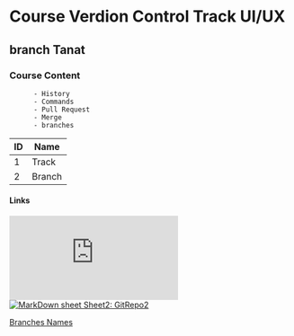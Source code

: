 <!-- # YourProjectName

[![License: MIT](https://img.shields.io/badge/License-MIT-blue.svg)](LICENSE)
[![npm version](https://img.shields.io/npm/v/react.svg)](https://www.npmjs.com/package/react)
![Build](https://img.shields.io/github/actions/workflow/status/facebook/react/build.yml?branch=main)
![TypeScript](https://img.shields.io/badge/TypeScript-passing-brightgreen)
![PRs Welcome](https://img.shields.io/badge/PRs-welcome-brightgreen)

---

YourProjectName is a **JavaScript library for building user interfaces**.

## ✨ Features

- **Declarative:** Makes it simple to build interactive UIs.  
  Design views for each state, and automatically update when data changes.

- **Component-Based:** Build encapsulated components that manage their own state,  
  and compose them to make complex UIs.

- **Learn Once, Write Anywhere:** Works across web and native with tools like [React Native](https://reactnative.dev).

---

## 🚀 Installation

React has been designed for gradual adoption from the start —  
you can use as little or as much as you need.

```bash
# with npm
npm install yourprojectname

# or with yarn
yarn add yourprojectname
``` -->


# Course Verdion Control Track UI/UX
## branch Tanat
### Course Content
          - History
          - Commands
          - Pull Request
          - Merge
          - branches
      
 | ID     | Name |
 | ----------- | ----------- |
 | 1          |Track     |
 | 2   | Branch      |

#### Links

[![MarkDown sheet Sheet: GitRepo](https://github.com/mattcone/markdown-guide/blob/master/cheat-sheet.md)](Markdown)
[![MarkDown sheet Sheet2: GitRepo2](https://www.markdownguide.org/extended-syntax/#tables)](Markdown)

[Branches Names](https://medium.com/%40abhay.pixolo/naming-conventions-for-git-branches-a-cheatsheet-8549feca2534
)